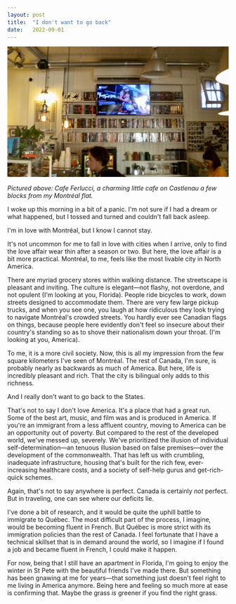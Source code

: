 ```yaml
---
layout: post
title:  "I don't want to go back"
date:   2022-09-01
---
```


![Cafe Ferlucci](/images/cafe-ferlucci.jpg)

_Pictured above: Cafe Ferlucci, a charming little cafe on Castlenau a few
blocks from my Montréal flat._

I woke up this morning in a bit of a panic. I'm not sure if I had a dream
or what happened, but I tossed and turned and couldn't fall back asleep.

I'm in love with Montréal, but I know I cannot stay.

It's not uncommon for me to fall in love with cities when I arrive, only
to find the love affair wear thin after a season or two. But here, the
love affair is a bit more practical. Montréal, to me, feels like the most
livable city in North America. 

There are myriad grocery stores within walking distance. The streetscape
is pleasant and inviting. The culture is elegant—not flashy, not overdone,
and not opulent (I'm looking at you, Florida). People ride bicycles to
work, down streets designed to accommodate them. There are very few large
pickup trucks, and when you see one, you laugh at how ridiculous they look
trying to navigate Montréal's crowded streets. You hardly ever see
Canadian flags on things, because people here evidently don't feel so
insecure about their country's standing so as to shove their nationalism
down your throat. (I'm looking at you, America).

To me, it is a more civil society. Now, this is all my impression from the
few square kilometers I've seen of Montréal. The rest of Canada, I'm sure,
is probably nearly as backwards as much of America. But here, life is
incredibly pleasant and rich. That the city is bilingual only adds to this
richness.

And I really don't want to go back to the States.

That's not to say I don't love America. It's a place that had a great run.
Some of the best art, music, and film was and is produced in America. If
you're an immigrant from a less affluent country, moving to America can be
an opportunity out of poverty. But compared to the rest of the developed
world, we've messed up, severely. We've prioritized the illusion of
individual self-determination—an tenuous illusion based on false
premises—over the development of the commonwealth. That has left us with
crumbling, inadequate infrastructure, housing that's built for the rich
few, ever-increasing healthcare costs, and a society of self-help gurus
and get-rich-quick schemes.

Again, that's not to say anywhere is perfect. Canada is certainly _not_
perfect. But in traveling, one can see where our deficits lie.

I've done a bit of research, and it would be quite the uphill battle to
immigrate to Québec. The most difficult part of the process, I imagine,
would be becoming fluent in French. But Québec is more strict with its
immigration policies than the rest of Canada. I feel fortunate that I have
a technical skillset that is in demand around the world, so I imagine if
I found a job and became fluent in French, I could make it happen.

For now, being that I still have an apartment in Florida, I'm going to
enjoy the winter in St Pete with the beautiful friends I've made there.
But something has been gnawing at me for years—that something just doesn't
feel right to me living in America anymore. Being here and feeling so much
more at ease is confirming that. Maybe the grass _is_ greener if you find
the right grass.


